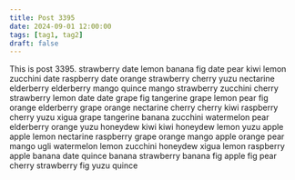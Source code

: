 ```yaml
---
title: Post 3395
date: 2024-09-01 12:00:00
tags: [tag1, tag2]
draft: false
---
```

This is post 3395.
strawberry
date
lemon
banana
fig
date
pear
kiwi
lemon
zucchini
date
raspberry
date
orange
strawberry
cherry
yuzu
nectarine
elderberry
elderberry
mango
quince
mango
strawberry
zucchini
cherry
strawberry
lemon
date
date
grape
fig
tangerine
grape
lemon
pear
fig
orange
elderberry
grape
orange
nectarine
cherry
cherry
kiwi
raspberry
cherry
yuzu
xigua
grape
tangerine
banana
zucchini
watermelon
pear
elderberry
orange
yuzu
honeydew
kiwi
kiwi
honeydew
lemon
yuzu
apple
apple
lemon
nectarine
raspberry
grape
orange
mango
apple
orange
pear
mango
ugli
watermelon
lemon
zucchini
honeydew
xigua
lemon
raspberry
apple
banana
date
quince
banana
strawberry
banana
fig
apple
fig
pear
cherry
strawberry
fig
yuzu
quince
